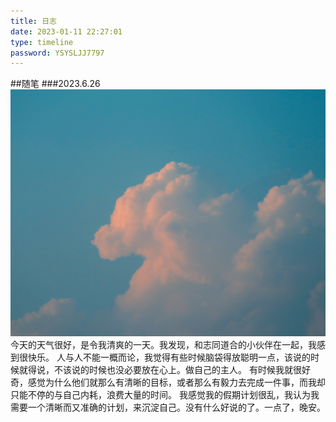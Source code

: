 ```yaml
---
title: 日志
date: 2023-01-11 22:27:01
type: timeline
password: YSYSLJJ7797
---
```

##随笔
###2023.6.26
![她说她想看云](/img/timeline/sky.jpg)
今天的天气很好，是令我清爽的一天。我发现，和志同道合的小伙伴在一起，我感到很快乐。
人与人不能一概而论，我觉得有些时候脑袋得放聪明一点，该说的时候就得说，不该说的时候也没必要放在心上。做自己的主人。
有时候我就很好奇，感觉为什么他们就那么有清晰的目标，或者那么有毅力去完成一件事，而我却只能不停的与自己内耗，浪费大量的时间。
我感觉我的假期计划很乱，我认为我需要一个清晰而又准确的计划，来沉淀自己。没有什么好说的了。一点了，晚安。
